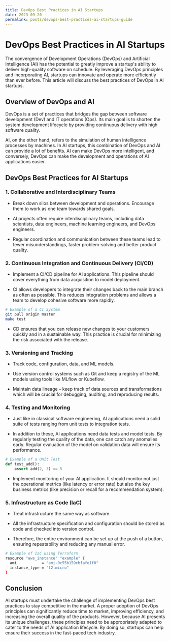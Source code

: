 ```yaml
---
title: DevOps Best Practices in AI Startups
date: 2023-09-20
permalink: posts/devops-best-practices-ai-startups-guide
---
```


# DevOps Best Practices in AI Startups

The convergence of Development Operations (DevOps) and Artificial Intelligence (AI) has the potential to greatly improve a startup's ability to deliver high-quality software on schedule. By leveraging DevOps principles and incorporating AI, startups can innovate and operate more efficiently than ever before. This article will discuss the best practices of DevOps in AI startups.

## Overview of DevOps and AI

DevOps is a set of practices that bridges the gap between software development (Dev) and IT operations (Ops). Its main goal is to shorten the system development lifecycle by providing continuous delivery with high software quality.

AI, on the other hand, refers to the simulation of human intelligence processes by machines. In AI startups, this combination of DevOps and AI can provide a lot of benefits. AI can make DevOps more intelligent, and conversely, DevOps can make the development and operations of AI applications easier.

## DevOps Best Practices for AI Startups

### 1. Collaborative and Interdisciplinary Teams

- Break down silos between development and operations. Encourage them to work as one team towards shared goals.

- AI projects often require interdisciplinary teams, including data scientists, data engineers, machine learning engineers, and DevOps engineers.

- Regular coordination and communication between these teams lead to fewer misunderstandings, faster problem-solving and better product quality.

### 2. Continuous Integration and Continuous Delivery (CI/CD)

- Implement a CI/CD pipeline for AI applications. This pipeline should cover everything from data acquisition to model deployment.

- CI allows developers to integrate their changes back to the main branch as often as possible. This reduces integration problems and allows a team to develop cohesive software more rapidly.

```bash
# Example of a CI System
git pull origin master
make test
```

- CD ensures that you can release new changes to your customers quickly and in a sustainable way. This practice is crucial for minimizing the risk associated with the release.

### 3. Versioning and Tracking

- Track code, configuration, data, and ML models.

- Use version control systems such as Git and keep a registry of the ML models using tools like MLflow or Kubeflow.

- Maintain data lineage – keep track of data sources and transformations which will be crucial for debugging, auditing, and reproducing results.

### 4. Testing and Monitoring

- Just like in classical software engineering, AI applications need a solid suite of tests ranging from unit tests to integration tests.

- In addition to these, AI applications need data tests and model tests. By regularly testing the quality of the data, one can catch any anomalies early. Regular evaluation of the model on validation data will ensure its performance.

```python
# Example of a Unit Test
def test_add():
    assert add(2, 3) == 5
```

- Implement monitoring of your AI application. It should monitor not just the operational metrics (like latency or error rate) but also the key business metrics (like precision or recall for a recommendation system).

### 5. Infrastructure as Code (IaC)

- Treat infrastructure the same way as software.

- All the infrastructure specification and configuration should be stored as code and checked into version control.

- Therefore, the entire environment can be set up at the push of a button, ensuring repeatability and reducing any manual error.

```bash
# Example of IaC using Terraform
resource "aws_instance" "example" {
  ami           = "ami-0c55b159cbfafe1f0"
  instance_type = "t2.micro"
}
```

## Conclusion

AI startups must undertake the challenge of implementing DevOps best practices to stay competitive in the market. A proper adoption of DevOps principles can significantly reduce time to market, improving efficiency, and increasing the overall quality of the products. However, because AI presents its unique challenges, these principles need to be appropriately adapted to cater to the needs of AI application lifecycle. By doing so, startups can help ensure their success in the fast-paced tech industry.
